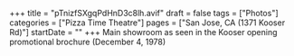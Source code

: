 +++
title = "pTnizfSXgqPdHnD3c8lh.avif"
draft = false
tags = ["Photos"]
categories = ["Pizza Time Theatre"]
pages = ["San Jose, CA (1371 Kooser Rd)"]
startDate = ""
+++
Main showroom as seen in the Kooser opening promotional brochure (December 4, 1978)
